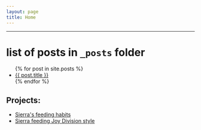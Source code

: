 ```yaml
---
layout: page
title: Home
---
```



----------
# list of posts in `_posts` folder
<ul>
  {% for post in site.posts %}
    <li>
      <a href="{{ post.url }}">{{ post.title }}</a>
    </li>
  {% endfor %}
</ul>

## Projects:

- [Sierra's feeding habits](projects/sierra/feeding/index.html)
- [Sierra feeding Joy Division style](projects/sierra/jd/index.html)
<!-- - [Sierra's feeding habits sketchpad](projects/sierra/index.html) -->
